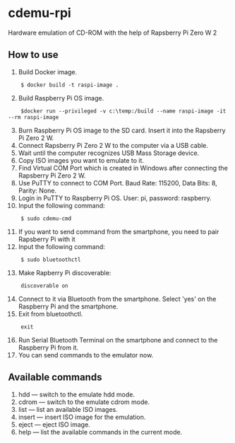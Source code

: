 # cdemu-rpi
Hardware emulation of CD-ROM with the help of Rapsberry Pi Zero W 2 

## How to use
1. Build Docker image.
```
    $ docker build -t raspi-image . 
```
2. Build Raspberry Pi OS image.
```
    $docker run --privileged -v c:\temp:/build --name raspi-image -it --rm raspi-image
```
3. Burn Raspberry Pi OS image to the SD card. Insert it into the Rapsberry Pi Zero 2 W.
4. Connect Rapsberry Pi Zero 2 W to the computer via a USB cable.
5. Wait until the computer recognizes USB Mass Storage device. 
6. Copy ISO images you want to emulate to it.
7. Find Virtual COM Port which is created in Windows after connecting the Rapsberry Pi Zero 2 W.
8. Use PuTTY to connect to COM Port. Baud Rate: 115200, Data Bits: 8, Parity: None. 
9. Login in PuTTY to Raspberry Pi OS. User: pi, password: raspberry.
10. Input the following command:
```
    $ sudo cdemu-cmd
```
11. If you want to send command from the smartphone, you need to pair Rapsberry Pi with it
12. Input the following command:
```
    $ sudo bluetoothctl
```  
13. Make Rapberry Pi discoverable:
```
    discoverable on
```
14. Connect to it via Bluetooth from the smartphone. Select 'yes' on the Raspberry Pi and the smartphone.
15. Exit from bluetoothctl.
```
    exit
```    
16. Run Serial Bluetooth Terminal on the smartphone and connect to the Raspberry Pi from it.
17. You can send commands to the emulator now.

## Available commands 

1. hdd — switch to the emulate hdd mode.
2. cdrom — switch to the emulate cdrom mode.
3. list — list an available ISO images.
4. insert <num> — insert ISO image for the emulation.
5. eject — eject ISO image.
6. help — list the available commands in the current mode.

